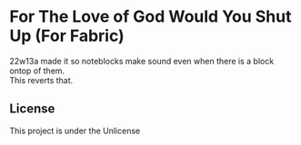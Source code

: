 # For The Love of God Would You Shut Up (For Fabric)
22w13a made it so noteblocks make sound even when there is a block ontop of them.\
This reverts that.

## License

This project is under the Unlicense
